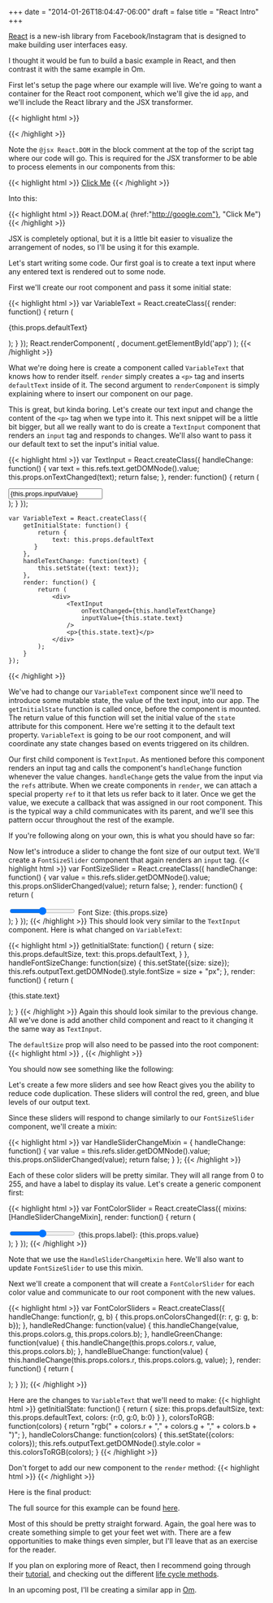 +++
date = "2014-01-26T18:04:47-06:00"
draft = false
title = "React Intro"
+++

[React](http://facebook.github.io/react/) is a new-ish library from
Facebook/Instagram that is designed to make building user interfaces easy.

I thought it would be fun to build a basic example in React, and then contrast
it with the same example in Om.

First let's setup the page where our example will live. We're going to want a
container for the React root component, which we'll give the id `app`, and we'll
include the React library and the JSX transformer.

{{< highlight html >}}
    <html>
        <body>
            <div id='app'></div>
            <script src="http://fb.me/react-0.8.0.js"></script>
            <script src="http://fb.me/JSXTransformer-0.8.0.js"></script>
            <script type='text/jsx'>
                /**
                * @jsx React.DOM
                */
                // Your code goes here
            </script>
        </body>
    </html>
{{< /highlight >}}

Note the `@jsx React.DOM` in the block comment at the top of the script tag
where our code will go. This is required for the JSX transformer to be able to
process elements in our components from this:

{{< highlight html >}}
    <a href="http://google.com">Click Me</a>
{{< /highlight >}}

Into this:

{{< highlight html >}}
    React.DOM.a( {href:"http://google.com"}, "Click Me")
{{< /highlight >}}

JSX is completely optional, but it is a little bit easier to visualize the
arrangement of nodes, so I'll be using it for this example.

Let's start writing some code. Our first goal is to create a text input
where any entered text is rendered out to some node.

First we'll create our root component and pass it some initial state:

{{< highlight html >}}
    var VariableText = React.createClass({
        render: function() {
            return (
                <p>{this.props.defaultText}</p>
            );
        }
    });
    React.renderComponent(
        <VariableText defaultText="Some text" />,
        document.getElementById('app')
    );
{{< /highlight >}}

What we're doing here is create a component called `VariableText` that knows how
to render itself. `render` simply creates a `<p>` tag and inserts
`defaultText` inside of it. The second argument to `renderComponent` is simply
explaining where to insert our component on our page.

This is great, but kinda boring. Let's create our text input and change the
content of the `<p>` tag when we type into it. This next snippet will be a
little bit bigger, but all we really want to do is create a `TextInput`
component that renders an `input` tag and responds to changes. We'll also want
to pass it our default text to set the input's initial value.

{{< highlight html >}}
    var TextInput = React.createClass({
        handleChange: function() {
            var text = this.refs.text.getDOMNode().value;
            this.props.onTextChanged(text);
            return false;
        },
        render: function() {
            return (
                <div>
                    <input
                        ref="text"
                        onChange={this.handleChange}
                        type='text'
                        value={this.props.inputValue}
                    />
                </div>
            );
        }
    });

    var VariableText = React.createClass({
        getInitialState: function() {
            return {
                text: this.props.defaultText
           }
        },
        handleTextChange: function(text) {
            this.setState({text: text});
        },
        render: function() {
            return (
                <div>
                    <TextInput
                        onTextChanged={this.handleTextChange}
                        inputValue={this.state.text}
                    />
                    <p>{this.state.text}</p>
                </div>
            );
        }
    });
{{< /highlight >}}

We've had to change our `VariableText` component since we'll need to introduce
some mutable state, the value of the text input, into our app. The
`getInitialState` function is called once, before the component is mounted. The
return value of this function will set the initial value of the `state` attribute for
this component. Here we're setting it to the default text property. `VariableText`
is going to be our root component, and will coordinate any state changes based
on events triggered on its children.

Our first child component is `TextInput`. As mentioned before this component
renders an input tag and calls the component's `handleChange` function whenever
the value changes. `handleChange` gets the value from the input via the `refs`
attribute. When we create components in `render`, we can attach a special
property `ref` to it that lets us refer back to it later. Once we get the value, we
execute a callback that was assigned in our root component. This is the typical
way a child communicates with its parent, and we'll see this pattern occur
throughout the rest of the example.

If you're following along on your own, this is what you should have so far:
<div class='highlight example' id="ex1"> </div>

Now let's introduce a slider to change the font size of our output text. We'll
create a `FontSizeSlider` component that again renders an `input` tag.
{{< highlight html >}}
    var FontSizeSlider = React.createClass({
        handleChange: function() {
            var value = this.refs.slider.getDOMNode().value;
            this.props.onSliderChanged(value);
            return false;
        },
        render: function() {
            return (
                <div>
                    <input
                        ref="slider"
                        onChange={this.handleChange}
                        value={this.props.size}
                        type='range'
                        min="9"
                        max="50"
                        step="0.2" 
                    />
                    <span> Font Size: {this.props.size} </span>
                </div>
            );
        }
    });
{{< /highlight >}}
This should look very similar to the `TextInput` component. Here is what changed
on `VariableText`:

{{< highlight html >}}
    getInitialState: function() {
        return {
            size: this.props.defaultSize,
            text: this.props.defaultText,
        }
    },
    handleFontSizeChange: function(size) {
        this.setState({size: size});
        this.refs.outputText.getDOMNode().style.fontSize = size + "px";
    },
    render: function() {
        return (
            <div>
                <TextInput
                    onTextChanged={this.handleTextChange}
                    inputValue={this.state.text}
                />
                <FontSizeSlider
                    onSliderChanged={this.handleFontSizeChange}
                    size={this.state.size}
                />
                <p ref='outputText'>{this.state.text}</p>
            </div>
        );
    }
{{< /highlight >}}
Again this should look similar to the previous change. All we've done is add
another child component and react to it changing it the same way as `TextInput`.

The `defaultSize` prop will also need to be passed into the root component:
{{< highlight html >}}
    <VariableText defaultText="Some text" defaultSize={15}/>,
{{< /highlight >}}

You should now see something like the following:
<div class='highlight example' id="ex2"> </div>

Let's create a few more sliders and see how React gives you the
ability to reduce code duplication. These sliders will control the red, green,
and blue levels of our output text.

Since these sliders will respond to change similarly to our `FontSizeSlider`
component, we'll create a mixin: 

{{< highlight html >}}
    var HandleSliderChangeMixin = {
        handleChange: function() {
            var value = this.refs.slider.getDOMNode().value;
            this.props.onSliderChanged(value);
            return false;
        }
    };
{{< /highlight >}}

Each of these color sliders will be pretty similar. They will all range from 0
to 255, and have a label to display its value. Let's create a generic component
first:

{{< highlight html >}}
    var FontColorSlider = React.createClass({
        mixins: [HandleSliderChangeMixin],
        render: function() {
            return (
                <div>
                    <input
                        ref="slider"
                        onChange={this.handleChange}
                        value={this.props.value}
                        type='range'
                        min="0"
                        max="255"
                        step="1"
                    />
                    <label>{this.props.label}: {this.props.value}</label>
                </div>
            );
        }
    });
{{< /highlight >}}

Note that we use the `HandleSliderChangeMixin` here. We'll also want to update
`FontSizeSlider` to use this mixin.

Next we'll create a component that will create a `FontColorSlider` for each
color value and communicate to our root component with the new values.

{{< highlight html >}}
    var FontColorSliders = React.createClass({
        handleChange: function(r, g, b) {
            this.props.onColorsChanged({r: r, g: g, b: b});
        },
        handleRedChange: function(value) {
            this.handleChange(value, this.props.colors.g, this.props.colors.b);
        },
        handleGreenChange: function(value) {
            this.handleChange(this.props.colors.r, value, this.props.colors.b);
        },
        handleBlueChange: function(value) {
            this.handleChange(this.props.colors.r, this.props.colors.g, value);
        },
        render: function() {
            return (
                <div>
                    <FontColorSlider
                        onSliderChanged={this.handleRedChange}
                        label="Red"
                        value={this.props.colors.r}
                    />
                    <FontColorSlider
                        onSliderChanged={this.handleGreenChange}
                        label="Green"
                        value={this.props.colors.g}
                    />
                    <FontColorSlider
                        onSliderChanged={this.handleBlueChange}
                        label="Blue"
                        value={this.props.colors.b}
                    />
                </div>
            );
        }
    });
{{< /highlight >}}

Here are the changes to `VariableText` that we'll need to make:
{{< highlight html >}}
    getInitialState: function() {
        return {
            size: this.props.defaultSize,
            text: this.props.defaultText,
            colors: {r:0, g:0, b:0}
        }
    },
    colorsToRGB: function(colors) {
        return "rgb(" + colors.r + "," + colors.g + "," + colors.b + ")";
    },
    handleColorsChange: function(colors) {
        this.setState({colors: colors});
        this.refs.outputText.getDOMNode().style.color = this.colorsToRGB(colors);
    }
{{< /highlight >}}

Don't forget to add our new component to the `render` method:
{{< highlight html >}}
    <FontColorSliders
        onColorsChanged={this.handleColorsChange}
        colors={this.state.colors}
    />
{{< /highlight >}}

Here is the final product:
<div class='highlight example' id="ex3"> </div>

The full source for this example can be found [here](https://gist.github.com/mcramm/8636822).

Most of this should be pretty straight forward. Again, the goal here was to
create something simple to get your feet wet with. There are a few opportunities
to make things even simpler, but I'll leave that as an exercise for the reader.

If you plan on exploring more of React, then I recommend going through
their [tutorial](http://facebook.github.io/react/docs/tutorial.html), and
checking out the different [life cycle methods](http://facebook.github.io/react/docs/component-specs.html).

In an upcoming post, I'll be creating a similar app in [Om](https://github.com/swannodette/om).

<script src="http://fb.me/react-0.8.0.js"></script>
<script src="/js/react_intro/build/ex1.js"></script>
<script src="/js/react_intro/build/ex2.js"></script>
<script src="/js/react_intro/build/ex3.js"></script>
